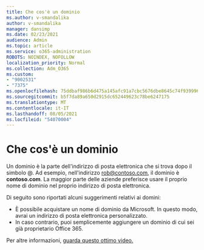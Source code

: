 ```yaml
---
title: Che cos'è un dominio
ms.author: v-smandalika
author: v-smandalika
manager: dansimp
ms.date: 02/23/2021
audience: Admin
ms.topic: article
ms.service: o365-administration
ROBOTS: NOINDEX, NOFOLLOW
localization_priority: Normal
ms.collection: Adm_O365
ms.custom:
- "9002531"
- "7375"
ms.openlocfilehash: 75ddbaf986b6d475a145afc91a7cbc5676dbe8645c74f9399969c78be5d0342f
ms.sourcegitcommit: b5f7da89a650d2915dc652449623c78be6247175
ms.translationtype: MT
ms.contentlocale: it-IT
ms.lasthandoff: 08/05/2021
ms.locfileid: "54070004"
---
```

# <a name="whats-a-domain"></a>Che cos'è un dominio

Un dominio è la parte dell'indirizzo di posta elettronica che si trova dopo il simbolo @. Ad esempio, nell'indirizzo rob@contoso.com, il dominio è **contoso.com**. La maggior parte delle aziende preferisce usare il proprio nome di dominio nel proprio indirizzo di posta elettronica.

Di seguito sono riportati alcuni suggerimenti relativi ai domini:

- È possibile acquistare un nome di dominio da Microsoft. In questo modo, avrai un indirizzo di posta elettronica personalizzato.
- In caso contrario, puoi semplicemente aggiungere un dominio di cui sei già proprietario Office 365.

Per altre informazioni, [guarda questo ottimo video.](https://www.youtube.com/watch)